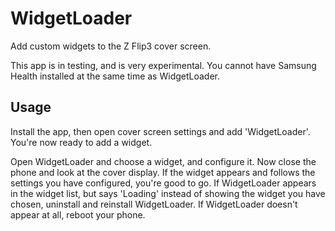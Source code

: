 # WidgetLoader
Add custom widgets to the Z Flip3 cover screen.

This app is in testing, and is very experimental. You cannot have Samsung Health installed at the same time as WidgetLoader.

## Usage
Install the app, then open cover screen settings and add 'WidgetLoader'. You're now ready to add a widget.

Open WidgetLoader and choose a widget, and configure it. Now close the phone and look at the cover display. If the widget appears and follows the settings you have 
configured, you're good to go. If WidgetLoader appears in the widget list, but says 'Loading' instead of showing the widget you have chosen, uninstall and reinstall 
WidgetLoader. If WidgetLoader doesn't appear at all, reboot your phone.
